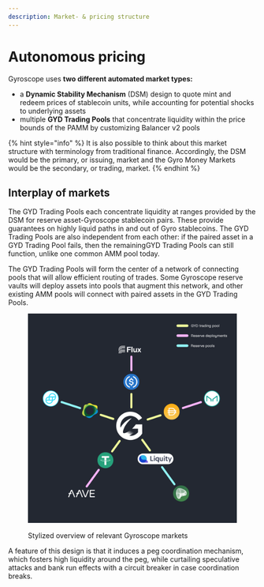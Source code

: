 ```yaml
---
description: Market- & pricing structure
---
```


# Autonomous pricing

Gyroscope uses **two different automated market types:**

* a **Dynamic Stability Mechanism** (DSM) design to quote mint and redeem prices of stablecoin units, while accounting for potential shocks to underlying assets
* multiple **GYD Trading Pools** that concentrate liquidity within the price bounds of the PAMM by customizing Balancer v2 pools

{% hint style="info" %}
It is also possible to think about this market structure with terminology from traditional finance. Accordingly, the DSM would be the primary, or issuing, market and the Gyro Money Markets would be the secondary, or trading, market.&#x20;
{% endhint %}

## Interplay of markets

The GYD Trading Pools each concentrate liquidity at ranges provided by the DSM for reserve asset-Gyroscope stablecoin pairs. These provide guarantees on highly liquid paths in and out of Gyro stablecoins. The GYD Trading Pools are also independent from each other: if the paired asset in a GYD Trading Pool fails, then the remainingGYD Trading Pools can still function, unlike one common AMM pool today.&#x20;

The GYD Trading Pools will form the center of a network of connecting pools that will allow efficient routing of trades. Some Gyroscope reserve vaults will deploy assets into pools that augment this network, and other existing AMM pools will connect with paired assets in the GYD Trading Pools.

<figure><img src="../../../.gitbook/assets/image (4).png" alt=""><figcaption><p>Stylized overview of relevant Gyroscope markets</p></figcaption></figure>

A feature of this design is that it induces a peg coordination mechanism, which fosters high liquidity around the peg, while curtailing speculative attacks and bank run effects with a circuit breaker in case coordination breaks.
